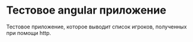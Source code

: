 # Тестовое angular приложение

Тестовое приложение, которое выводит список игроков, полученных при помощи http.
